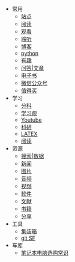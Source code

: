 - 常用
    - [站点](/cy/site.md)
    - [阅读](/cy/阅读.md)
    - [观看](/cy/观看.md)
    - [聆听](/cy/listen.md)
    - [博客](/cy/博客.md)
    - [python](/cy/python.md)
    - [有趣](/cy/有趣.md)
    - [问答|文章](/cy/问答|文章.md)
    - [电子书](/cy/电子书.md)
    - [微信公众号](/cy/wxgzh.md)
    - [值得买](/cy/值得买.md)
- 学习
    - [分科](学习/分科.md)
    - [学习观](学习/学习观.md)
    - [Youtube](学习/youtube.md)
    - [科研](/学习/科研.md)
    - [LATEX](/学习/LATEX数学公式基本语法.md)
    - [阅读](学习/阅读.md)
- 资源
    - [搜索|数据](/zy/s&d.md)
    - [新闻](/zy/news.md)
    - [图片](/zy/图片.md)
    - [音频](/zy/音频.md)
    - [视频](/zy/视频.md)
    - [软件](/zy/软件.md)
    - [文献](/zy/文献.md)
    - [书籍](/zy/books.md)
    - [分享](/zy/share.md)
-  工具
    - [集装箱](tools/a1.md)
    - [git SF](/tools/a2.md)
-  车库
    - [笔记本电脑选购常识](/车库/笔记本电脑选购常识.md)